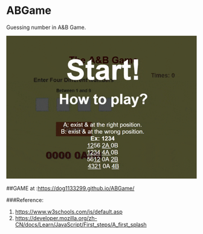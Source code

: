 # ABGame
Guessing number in A&amp;B Game.

![ABGame](src/demo.gif)

##GAME at :https://dog1133299.github.io/ABGame/

###Reference:
1. https://www.w3schools.com/js/default.asp
2. https://developer.mozilla.org/zh-CN/docs/Learn/JavaScript/First_steps/A_first_splash
